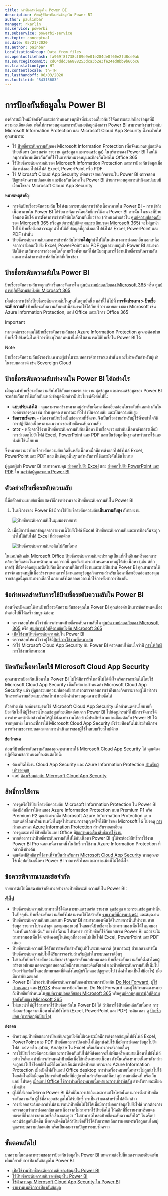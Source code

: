 ```yaml
---
title: การป้องกันข้อมูลใน Power BI
description: เรียนรู้วิธีการป้องกันข้อมูลใน Power BI
author: paulinbar
manager: rkarlin
ms.service: powerbi
ms.subservice: powerbi-service
ms.topic: conceptual
ms.date: 05/21/2020
ms.author: painbar
LocalizationGroup: Data from files
ms.openlocfilehash: fa969f8f738cf09e9e01e284de8f60e2fd8ce9ab
ms.sourcegitcommit: cd64ddd3a6888253dca3b2e3fe24ed8bb9b66bc6
ms.translationtype: HT
ms.contentlocale: th-TH
ms.lasthandoff: 06/03/2020
ms.locfileid: "84315683"
---
```

# <a name="data-protection-in-power-bi"></a>การป้องกันข้อมูลใน Power BI

องค์กรสมัยใหม่มีข้อบังคับและข้อกำหนดทางธุรกิจที่เข้มงวดเกี่ยวกับวิธีจัดการและปกป้องข้อมูลที่มีความละเอียดอ่อน เพื่อให้การควบคุมและการเปิดเผยข้อมูลดังกล่าว Power BI สามารถทำงานร่วมกับ Microsoft Information Protection และ Microsoft Cloud App Security ซึ่งจะช่วยให้คุณสามารถ:
* ใช้ [ป้ายชื่อระดับความลับ](https://docs.microsoft.com/microsoft-365/compliance/sensitivity-labels?view=o365-worldwide)ของ Microsoft Information Protection เพื่อจัดหมวดหมู่และติดป้ายเนื้อหา (แดชบอร์ด รายงาน ชุดข้อมูล และกระแสข้อมูล) ในบริการของ Power BI โดยใช้อนุกรมวิธานเดียวกันกับที่ใช้ในการจัดหมวดหมู่และป้องกันไฟล์ใน Office 365
* ใช้ป้ายชื่อระดับความลับของ Microsoft Information Protection และการป้องกันข้อมูลเมื่อมีการส่งออกไปยังไฟล์ Excel, PowerPoint หรือ PDF
* ใช้ Microsoft Cloud App Security เพื่อตรวจสอบกิจกรรมใน Power BI ตรวจสอบปัญหาด้านความปลอดภัย และป้องกันเนื้อหาใน Power BI ด้วยการควบคุมการเข้าถึงแอปแบบมีเงื่อนไขของ Microsoft Cloud App Security

**หมายเหตุสำคัญ**
* การติดป้ายชื่อระดับความลับ **ไม่** ส่งผลกระทบต่อการเข้าถึงเนื้อหาภายใน Power BI – การเข้าถึงเนื้อหาภายใน Power BI ได้รับการจัดการโดยสิทธิ์การใช้งาน Power BI เท่านั้น ในขณะที่ป้ายชื่อมองเห็นได้ การตั้งค่าการเข้ารหัสลับใดก็ตามที่เกี่ยวข้อง (กำหนดค่าแล้วใน [ศูนย์ความปลอดภัยของ Microsoft 365](https://security.microsoft.com/) หรือ[ศูนย์การปฏิบัติตามกฎระเบียบของ Microsoft 365](https://compliance.microsoft.com/)) จะไม่ถูกนำไปใช้ ป้ายชื่อดังกล่าวจะถูกนำไปใช้กับข้อมูลที่ถูกส่งออกไปยังไฟล์ Excel, PowerPoint และ PDF เท่านั้น
* ป้ายชื่อระดับความลับและการเข้ารหัสลับไฟล์**จะไม่ถูก**นำไปใช้ในเส้นทางการส่งออกอื่นนอกเหนือจากการส่งออกไปยัง Excel, PowerPoint และ PDF ผู้ดูแลระบบผู้เช่า Power BI สามารถปิดใช้งานเส้นทางการส่งออกใดก็ตามหรือทั้งหมดที่ไม่สนับสนุนการใช้งานป้ายชื่อระดับความลับและการตั้งค่าการเข้ารหัสลับไฟล์ที่เกี่ยวข้อง

## <a name="sensitivity-labels-in-power-bi"></a>ป้ายชื่อระดับความลับใน Power BI

ป้ายชื่อระดับความลับจะถูกสร้างขึ้นและจัดการใน [ศูนย์ความปลอดภัยของ Microsoft 365](https://security.microsoft.com/) หรือ [ศูนย์การปฏิบัติตามข้อบังคับ Microsoft 365](https://compliance.microsoft.com/)

เมื่อต้องการเข้าถึงป้ายชื่อระดับความลับในศูนย์ใดศูนย์หนึ่งเหล่านี้ให้ไปที่ **การจัดประเภท > ป้ายชื่อระดับความลับ** ป้ายชื่อระดับความลับเหล่านี้สามารถใช้ได้กับบริการหลายอย่างของ Microsoft เช่น Azure Information Protection, แอป Office และบริการ Office 365

> [!Important]
> หากองค์กรของคุณใช้ป้ายชื่อระดับความลับของ Azure Information Protection คุณจะต้อง[ย้าย](https://docs.microsoft.com/azure/information-protection/configure-policy-migrate-labels)ป้ายชื่อไปยังหนึ่งในบริการที่ระบุไว้ก่อนหน้านี้เพื่อให้สามารถใช้ป้ายชื่อใน Power BI ได้

> [!NOTE]
> ป้ายชื่อระดับความลับยังรองรับเฉพาะผู้เช่าในระบบคลาวด์สาธารณะเท่านั้น และไม่รองรับสำหรับผู้เช่าในระบบคลาวด์ เช่น Sovereign Cloud

## <a name="how-sensitivity-labels-work-in-power-bi"></a>ป้ายชื่อระดับความลับทำงานใน Power BI ได้อย่างไร

เมื่อคุณนำป้ายชื่อระดับความลับไปใช้กับแดชบอร์ด รายงาน ชุดข้อมูล และกระแสข้อมูลของ Power BI จะคล้ายกับการใช้แท็กกับแหล่งข้อมูลดังกล่าวมีประโยชน์ดังต่อไปนี้:
* **แบบปรับแต่งได้** - คุณสามารถสร้างหมวดหมู่สำหรับเนื้อหาที่ละเอียดอ่อนในระดับที่แตกต่างกันในองค์กรของคุณ เช่น ส่วนบุคคล สาธารณะ ทั่วไป เป็นความลับ และเป็นความลับสูง
* **ข้อความชัดเจน** - เนื่องจากป้ายชื่อเป็นข้อความที่ชัดเจน จึงเป็นเรื่องง่ายสำหรับผู้ใช้ที่จะเข้าใจวิธีการปฏิบัติต่อเนื้อหาตามแนวทางของป้ายชื่อระดับความลับ
* **ถาวร** -  หลังจากใช้งานป้ายชื่อระดับความลับกับเนื้อหา ป้ายชื่อจะรวมเข้ากับเนื้อหาดังกล่าวเมื่อมีการส่งออกไปยังไฟล์ Excel, PowerPoint และ PDF และเป็นข้อมูลพื้นฐานสำหรับการใช้และบังคับใช้นโยบาย

ซึ่งหมายความว่าป้ายชื่อระดับความลับเกิดขึ้นหลังเนื้อหาเมื่อมีการส่งออกไปยังไฟล์ Excel, PowerPoint และ PDF และเป็นข้อมูลพื้นฐานสำหรับการใช้และบังคับใช้นโยบาย

ผู้ดูแลผู้เช่า Power BI สามารถควบคุม [ส่งออกไปยัง Excel](service-admin-portal.md#export-to-excel) และ [ส่งออกไปยัง PowerPoint และ PDF](service-admin-portal.md#export-reports-as-powerpoint-presentations-or-pdf-documents) ใน [พอร์ทัลผู้ดูแลระบบ Power BI](service-admin-portal.md)

## <a name="sensitivity-label-example"></a>ตัวอย่างป้ายชื่อระดับความลับ

นี่คือตัวอย่างแบบย่อเพื่อแสดงวิธีการทำงานของป้ายชื่อระดับความลับใน Power BI
1. ในบริการของ Power BI มีการใช้ป้ายชื่อระดับความลับ**เป็นความลับสูง** กับรายงาน

   ![ป้ายชื่อระดับความลับในมุมมองรายการ](media/service-security-data-protection-overview/sensitivity-labels-overview-01.png)
   
1. เมื่อมีการส่งออกข้อมูลจากรายงานนี้ไปยังไฟล์ Excel ป้ายชื่อระดับความลับและการป้องกันจะถูกนำไปใช้กับไฟล์ Excel ที่ส่งออกด้วย

   ![ป้ายชื่อระดับความลับจะติดไปกับเนื้อหา](media/service-security-data-protection-overview/sensitivity-labels-overview-02.png)

ในแอปพลิเคชัน Microsoft Office ป้ายชื่อระดับความลับจะปรากฏเป็นแท็กในอีเมลหรือเอกสาร คล้ายกับที่แสดงในภาพด้านบน นอกจากนี้ คุณยังสามารถกำหนดหมวดหมู่ให้กับเนื้อหา (เช่น สติกเกอร์) ที่ยังคงติดอยู่และติดไปกับเนื้อหาตามที่มีการใช้งานและแบ่งปันผ่าน Power BI คุณสามารถใช้การจัดหมวดหมู่นี้เพื่อสร้างรายงานการใช้งานและดูข้อมูลกิจกรรมสำหรับเนื้อหาที่ละเอียดอ่อนของคุณ จากข้อมูลนี้คุณสามารถเลือกในภายหลังได้ตลอดเวลาเพื่อใช้การตั้งค่าการป้องกัน

## <a name="requirements-for-using-sensitivity-labels-in-power-bi"></a>ข้อกำหนดสำหรับการใช้ป้ายชื่อระดับความลับใน Power BI

ก่อนที่จะเปิดและใช้งานป้ายชื่อระดับความลับของคุณใน Power BI คุณต้องดำเนินการข้อกำหนดเบื้องต้นต่อไปนี้ให้เสร็จสมบูรณ์ก่อน:
* ตรวจสอบให้แน่ใจว่ามีการกำหนดป้ายชื่อระดับความลับใน [ศูนย์ความปลอดภัยของ Microsoft 365](https://security.microsoft.com/) หรือ [ศูนย์การปฏิบัติตามข้อบังคับ Microsoft 365](https://compliance.microsoft.com/)
* [เปิดใช้งานป้ายชื่อระดับความลับ](service-security-enable-data-sensitivity-labels.md)ใน Power BI
* ตรวจสอบให้แน่ใจว่าผู้ใช้มี[สิทธิการใช้งานที่เหมาะสม](#licensing)
* ถ้าใช้ Microsoft Cloud App Security กับ Power BI ตรวจสอบให้แน่ใจว่ามี [การให้สิทธิการใช้งานที่เหมาะสม](service-security-using-microsoft-cloud-app-security-controls.md#cloud-app-security-licensing)

## <a name="protect-content-using-microsoft-cloud-app-security"></a>ป้องกันเนื้อหาโดยใช้ Microsoft Cloud App Security

คุณสามารถป้องกันเนื้อหาใน Power BI ไม่ให้มีการรั่วไหลที่ไม่ได้ตั้งใจหรือการละเมิดได้โดยใช้ Microsoft Cloud App Security เมื่อตั้งค่าและกำหนดค่า Microsoft Cloud App Security แล้ว ผู้ดูแลระบบความปลอดภัยสามารถตรวจสอบการเข้าถึงและกิจกรรมของผู้ใช้ ทำการวิเคราะห์ความเสี่ยงแบบเรียลไทม์ และตั้งค่าตัวควบคุมเฉพาะป้ายชื่อได้

ตัวอย่างเช่น องค์กรสามารถใช้ Microsoft Cloud App Security เพื่อกำหนดค่านโยบายที่ป้องกันไม่ให้ผู้ใช้ดาวน์โหลดข้อมูลที่ละเอียดอ่อนจาก Power BI ไปยังอุปกรณ์ที่ไม่มีการจัดการได้ การกำหนดค่าดังกล่าวช่วยให้ผู้ใช้ยังคงทำงานได้อย่างมีประสิทธิภาพและเชื่อมต่อกับ Power BI ได้จากทุกแห่ง ในขณะที่การใช้ Microsoft Cloud App Security ยังช่วยป้องกันไม่ประสิทธิภาพการทำงานของระบบลดลงจากการดำเนินการของผู้ใช้ในแบบเรียลไทม์ด้วย

**ข้อกำหนด**

ก่อนที่ป้ายชื่อระดับความลับของคุณจะสามารถใช้ Microsoft Cloud App Security ได้ คุณต้องปฏิบัติตามข้อกำหนดเบื้องต้นต่อไปนี้:
* ต้องเปิดใช้งาน Cloud App Security และ Azure Information Protection [สำหรับผู้เช่าของคุณ](https://docs.microsoft.com/cloud-app-security/azip-integration)
* แอป [ต้องเชื่อมต่อกับ Microsoft Cloud App Security](https://docs.microsoft.com/cloud-app-security/enable-instant-visibility-protection-and-governance-actions-for-your-apps)

## <a name="licensing"></a>สิทธิ์การใช้งาน

* การดูหรือใช้ป้ายชื่อระดับความลับ Microsoft Information Protection ใน Power BI ต้องมีสิทธิ์การใช้งานของ Azure Information Protection แบบ Premium P1 หรือ Premium P2 คุณสามารถซื้อ Microsoft Azure Information Protection แบบสแตนด์อโลนหรือผ่านหนึ่งในชุดโปรแกรมการอนุญาตให้ใช้สิทธิของ Microsoft ได้ โปรดดู [การกำหนดราคา Azure Information Protection](https://azure.microsoft.com/pricing/details/information-protection/) สำหรับรายละเอียด
* การดูและการใช้ป้ายชื่อในแอป Office มี[ข้อกำหนดเรื่องสิทธิ์การใช้งาน](https://docs.microsoft.com/microsoft-365/compliance/get-started-with-sensitivity-labels#subscription-and-licensing-requirements-for-sensitivity-labels)
* หากต้องการนำป้ายชื่อระดับความลับไปใช้กับเนื้อหา Power BI ผู้ใช้จะต้องมีสิทธิ์การใช้งาน Power BI Pro นอกเหนือจากหนึ่งในสิทธิ์การใช้งาน Azure Information Protection ที่กล่าวถึงข้างต้น
* คุณต้องมี[สิทธิการใช้งานที่จำเป็นสำหรับการ Microsoft Cloud App Security](https://docs.microsoft.com/power-bi/admin/service-security-using-microsoft-cloud-app-security-controls#microsoft-cloud-app-security-licensing) หากคุณจะใช้เพื่อปกป้องเนื้อหา Power BI จากการรั่วไหลและการละเมิดที่ไม่ได้ตั้งใจ

## <a name="considerations-and-limitations"></a>ข้อควรพิจารณาและข้อจำกัด

รายการต่อไปนี้แสดงข้อจำกัดบางอย่างของป้ายชื่อระดับความลับใน Power BI:

**ทั่วไป**
* ป้ายชื่อระดับความลับสามารถใช้ได้เฉพาะบนแดชบอร์ด รายงาน ชุดข้อมูล และกระแสข้อมูลเท่านั้น ในปัจจุบัน ป้ายชื่อระดับความลับยังไม่สามารถใช้ได้สำหรับ [รายงานที่มีการแบ่งหน้า](../paginated-reports/report-builder-power-bi.md) และสมุดงาน
* ป้ายชื่อระดับความลับบนแอสเซท Power BI สามารถมองเห็นได้ในรายการพื้นที่ทำงาน สายข้อมูล รายการโปรด ล่าสุด และมุมมองแอป ในขณะนี้ป้ายชื่อจะไม่สามารถมองเห็นได้ในมุมมอง "แบ่งปันแล้วกับฉัน" อย่างไรก็ตาม โปรดทราบว่าป้ายชื่อที่ใช้กับแอสเซท Power BI แม้ว่าจะไม่สามารถมองเห็นได้ จะยังคงอยู่ในข้อมูลที่ส่งออกไปเป็นไฟล์ Excel, PowerPoint และ PDF เสมอ
* ป้ายชื่อระดับความลับได้รับการรองรับสำหรับผู้เช่าในระบบคลาวด์ (สาธารณะ) ส่วนกลางเท่านั้น ป้ายชื่อระดับความลับไม่ได้รับการรองรับสำหรับผู้เช่าในระบบคลาวด์อื่นๆ
* ไม่รองรับป้ายชื่อระดับความลับของข้อมูลสำหรับแอปเทมเพลต ป้ายชื่อระดับความลับที่ตั้งค่าโดยผู้สร้างแอปเทมเพลตจะถูกลบออกเเมื่อมีการแยกและติดตั้งแอป และป้ายชื่อระดับความลับที่เพิ่มไปยังอาร์ทิแฟกต์ในแอปเทมเพลตที่ติดตั้งโดยผู้บริโภคแอปสูญหายไป (ตั้งค่าใหม่เป็นไม่มีอะไร) เมื่อมีการอัปเดตแอป
* Power BI ไม่รองรับป้ายชื่อระดับความลับของประเภทการป้องกัน [Do Not Forward](https://docs.microsoft.com/microsoft-365/compliance/encryption-sensitivity-labels?view=o365-worldwide#let-users-assign-permissions), [ผู้ใช้กำหนดเอง](https://docs.microsoft.com/microsoft-365/compliance/encryption-sensitivity-labels?view=o365-worldwide#let-users-assign-permissions) และ [HYOK](https://docs.microsoft.com/azure/information-protection/configure-adrms-restrictions) ประเภทการป้องกันแบบ Do Not Forward และผู้ใช้กำหนดเองหมายถึงป้ายชื่อที่กำหนดใน[ศูนย์ความปลอดภัยของ Microsoft 365](https://security.microsoft.com/) หรือ[ศูนย์ควบคุมการปฏิบัติตามข้อบังคับของ Microsoft 365](https://compliance.microsoft.com/)
* ไม่แนะนำให้ผู้ใช้สามารถใช้ป้ายชื่อหลักใน Power BI ได้ ถ้ามีการใช้ป้ายชื่อหลักกับเนื้อหา การส่งออกข้อมูลจากเนื้อหานั้นไปยังไฟล์ (Excel, PowerPoint และ PDF) จะล้มเหลว ดู [ป้ายชื่อย่อย (การจัดกลุ่มป้ายชื่อ)](https://docs.microsoft.com/microsoft-365/compliance/sensitivity-labels?view=o365-worldwide#sublabels-grouping-labels)

**ส่งออก**
* ตัวควบคุมป้ายชื่อและการป้องกันจะถูกบังคับใช้เฉพาะเมื่อมีการส่งออกข้อมูลไปยังไฟล์ Excel, PowerPoint และ PDF ป้ายชื่อและการป้องกันไม่ได้ถูกบังคับใช้เมื่อมีการส่งออกข้อมูลไปยังไฟล์ .csv หรือ .pbix, Analyze ใน Excel หรือเส้นทางการส่งออกอื่นๆ
* การใช้ป้ายชื่อระดับความลับและการป้องกันกับไฟล์ที่ส่งออกจะไม่เพิ่มเครื่องหมายเนื้อหาไปยังไฟล์ อย่างไรก็ตาม ถ้ามีการกำหนดค่าป้ายชื่อเพื่อใช้เครื่องหมายเนื้อหา ดังนั้นเครื่องหมายเนื้อหาดังกล่าวจะถูกนำไปใช้โดยอัตโนมัติโดยไคลเอ็นต์การติดป้ายแบบรวมของ Azure Information Protection เมื่อเปิดไฟล์ในแอป Office desktop การทำเครื่องหมายเนื้อหาจะไม่ถูกนำไปใช้โดยอัตโนมัติเมื่อคุณใช้การติดป้ายชื่อที่มีอยู่ภายในสำหรับเดสก์ท็อป อุปกรณ์เคลื่อนที่ หรือเว็บแอป โปรดดู [เมื่อแอป Office ใช้การทำเครื่องหมายเนื้อหาและการเข้ารหัสลับ](https://docs.microsoft.com/microsoft-365/compliance/sensitivity-labels-office-apps?view=o365-worldwide#when-office-apps-apply-content-marking-and-encryption) สำหรับรายละเอียดเพิ่มเติม
* ผู้ใช้ที่ส่งออกไฟล์จาก Power BI มีสิทธิ์ในการเข้าถึงและการแก้ไขไฟล์นั้นตามการตั้งค่าป้ายชื่อระดับความลับ ผู้ใช้ที่ส่งออกข้อมูลไม่ได้รับสิทธิ์การเป็นเจ้าของสำหรับไฟล์ดังกล่าว
* การส่งออกจะล้มเหลวถ้าไม่สามารถนำป้ายชื่อไปใช้ได้เมื่อมีการส่งออกข้อมูลไปยังไฟล์ หากต้องการตรวจสอบว่าการส่งออกล้มเหลวเนื่องจากไม่สามารถใช้ป้ายชื่อได้ ให้คลิกที่ชื่อรายงานหรือแดชบอร์ดที่กึ่งกลางของแถบชื่อเรื่องและดูว่า "ไม่สามารถโหลดป้ายชื่อระดับความลับได้" ในดร็อปดาวน์ข้อมูลที่เปิดขึ้น ซึ่งอาจเกิดขึ้นได้ถ้าป้ายชื่อที่ใช้ได้รับการยกเลิกการเผยแพร่หรือถูกลบโดยผู้ดูแลระบบความปลอดภัย หรือเป็นผลมาจากปัญหาระบบชั่วคราว


## <a name="next-steps"></a>ขั้นตอนถัดไป

บทความนี้แสดงภาพรวมของการป้องกันข้อมูลใน Power BI บทความต่อไปนี้แสดงรายละเอียดเพิ่มเติมเกี่ยวกับการป้องกันข้อมูลใน Power BI 

* [เปิดใช้งานป้ายชื่อระดับความลับของข้อมูลใน Power BI](service-security-enable-data-sensitivity-labels.md)
* [ใช้ป้ายชื่อระดับความลับของข้อมูลใน Power BI](../collaborate-share/service-security-apply-data-sensitivity-labels.md)
* [ใช้ตัวควบคุม Microsoft Cloud App Security ใน Power BI](service-security-using-microsoft-cloud-app-security-controls.md)
* [รายงานเมตริกการป้องกันข้อมูล](service-security-data-protection-metrics-report.md)